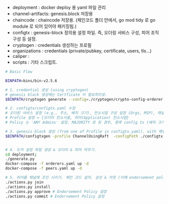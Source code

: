 
- deployment : docker deploy 용 yaml 파일 관리
- channel-artifacts: genesis.block 저장용
- chaincode : chaincode 저장용. (체인코드 폴더 안에서, go mod tidy 로 go module 로 되어 있어야 패키징됨.)
- configtx : genesis-block 정의용 설정 파일. 즉, 오더링 서비스 구성, 피어 조직 구성 등 설정.
- cryptogen : credentials 생성하는 프로필 
- organizations : credentials (private/pubkey, certificate, users, tls...)
- caliper : 
- scripts : 기타 스크립트.

```bash
# Basic Flow

BINPATH=bins/bin-v2.5.6

# 1. credential 생성 (using cryptogen)
# genesis block 생성에는 Certficate 이 필요하므로.
$BINPATH/cryptogen generate --config=./cryptogen/crypto-config-orderer.yaml --output="organizations"

# 2. configtx/configtx.yaml 수정
# 오더링 서비스 설정 (e.g., 주소, 배치 크기), 컨소시엄 구성 설정 (Orgs, MSP), 채널 설정,
# Profile 설정 = {오더러 컨소시움, 피어(Application) 컨소시엄}
# Policy 는 'ANY Admins' 설정. MAJORITY 로 된 경우, 향후 config tx (배치 크기 변경 등) 할 때, signconfigtx 를 절반+1 까지 해야 하는 번거러움 발생하므로.

# 3. genesis block 생성 (from one of Profile in configtx.yaml). with 채널명
$BINPATH/configtxgen -profile ChannelUsingRaft  -configPath ./configtx  -outputBlock ./channel-artifacts/genesis.block -channelID mychannel


# 4. 도커 설정 파일 생성 & 오더러 & 피어 띄우기.
cd deployment; 
./generate.py
docker-compose -f orderers.yaml up -d
docker-compose -f peers.yaml up -d

# 5. 피어를 채널에 조인 시키기. 체인 코드 설치. 승인 & 커밋 (이떄 endorsemnet policy 설정)
./actions.py join
./actions.py install
./actions.py approve # Endorsement Policy 설정
./actions.py commit # Endorsement Policy 설정
```
